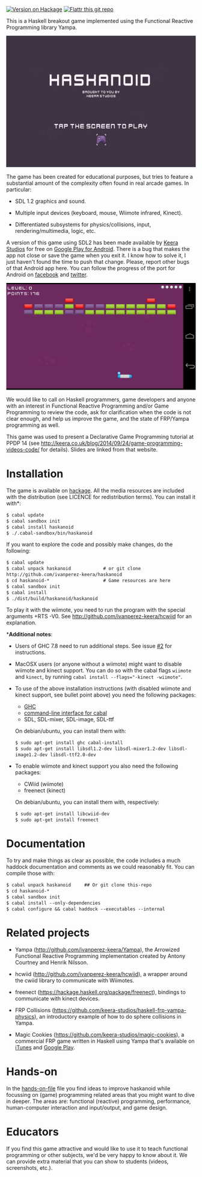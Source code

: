 [![Version on Hackage](https://img.shields.io/hackage/v/haskanoid.svg)](https://hackage.haskell.org/package/haskanoid)
[![Flattr this git repo](http://api.flattr.com/button/flattr-badge-large.png)](https://flattr.com/submit/auto?user_id=ivanperez-keera&url=https://github.com/ivanperez-keera/haskanoid&title=Haskanoid&language=&tags=github&category=software)

This is a Haskell breakout game implemented using the Functional
Reactive Programming library Yampa.
<p align="center">
<img src="/screenshots/android.gif?raw=true" alt="Haskanoid Video" style="max-width:100%;">
</p>
The game has been created for educational purposes, but tries to feature a
substantial amount of the complexity often found in real arcade games. In
particular:

* SDL 1.2 graphics and sound.

* Multiple input devices (keyboard, mouse, Wiimote infrared, Kinect).

* Differentiated subsystems for physics/collisions, input,
  rendering/multimedia, logic, etc.

A version of this game using SDL2 has been made available by [Keera
Studios](https://facebook.com/keerastudios) for free on [Google Play for
Android](https://play.google.com/store/apps/details?id=uk.co.keera.games.breakout.beta).
There is a bug that makes the app not close or save the game when you exit it.
I know how to solve it, I just haven't found the time to push that change.
Please, report other bugs of that Android app here. You can follow the progress
of the port for Android on [facebook](http://facebook.com/keerastudios) and
[twitter](http://twitter.com/KeeraStudios).

![Haskanoid on Android](screenshots/android.png?raw=true)

We would like to call on Haskell programmers, game developers and anyone with
an interest in Functional Reactive Programming and/or Game Programming to
review the code, ask for clarification when the code is not clear enough, and
help us improve the game, and the state of FRP/Yampa programming as well.

This game was used to present a Declarative Game Programming tutorial at PPDP
14 (see
http://keera.co.uk/blog/2014/09/24/game-programming-videos-code/ for
details). Slides are linked from that website.

# Installation

The game is available on [hackage](https://hackage.haskell.org/package/SpaceInvaders). All the media resources are included with the distribution (see LICENCE for redistribution terms).  You can install it with*:

```
$ cabal update
$ cabal sandbox init
$ cabal install haskanoid
$ ./.cabal-sandbox/bin/haskanoid
```

If you want to explore the code and possibly make changes, do the following:

```
$ cabal update
$ cabal unpack haskanoid            # or git clone http://github.com/ivanperez-keera/haskanoid
$ cd haskanoid-*                    # Game resources are here
$ cabal sandbox init
$ cabal install
$ ./dist/build/haskanoid/haskanoid
```

To play it with the wiimote, you need to run the program with the special
arguments +RTS -V0. See http://github.com/ivanperez-keera/hcwiid for an
explanation.

*__Additional notes__:

 * Users of GHC 7.8 need to run additional steps. See issue [#2](../../issues/2) for instructions.
 * MacOSX users (or anyone without a wiimote) might want to disable wiimote and kinect support. You can do so with the cabal flags `wiimote` and `kinect`, by running `cabal install --flags="-kinect -wiimote"`.
 * To use of the above installation instructions (with disabled wiimote and kinect support, see bullet point above) you need the following packages:

   * [GHC](https://www.haskell.org/ghc/)
   * [command-line interface for cabal](https://github.com/haskell/cabal/tree/master/cabal-install)
   * SDL, SDL-mixer, SDL-image, SDL-ttf

   On debian/ubuntu, you can install them with:

   ```
   $ sudo apt-get install ghc cabal-install
   $ sudo apt-get install libsdl1.2-dev libsdl-mixer1.2-dev libsdl-image1.2-dev libsdl-ttf2.0-dev
   ```

 * To enable wiimote and kinect support you also need the following packages:

   * CWiid (wiimote)
   * freenect (kinect)

   On debian/ubuntu, you can install them with, respectively:

   ```
   $ sudo apt-get install libcwiid-dev
   $ sudo apt-get install freenect
   ```

# Documentation

To try and make things as clear as possible, the code includes a much haddock
documentation and comments as we could reasonably fit. You can compile
those with:

```
$ cabal unpack haskanoid     ## Or git clone this-repo
$ cd haskanoid-*
$ cabal sandbox init
$ cabal install --only-dependencies
$ cabal configure && cabal haddock --executables --internal
```

# Related projects

* Yampa (http://github.com/ivanperez-keera/Yampa), the Arrowized Functional
Reactive Programming implementation created by Antony Courtney and Henrik Nilsson.

* hcwiid (http://github.com/ivanperez-keera/hcwiid), a wrapper around
the cwiid library to communicate with Wiimotes.

* freenect (https://hackage.haskell.org/package/freenect), bindings to
communicate with kinect devices.

* FRP Collisions (https://github.com/keera-studios/haskell-frp-yampa-physics),
an introductory example of how to do sphere collisions in Yampa.

* Magic Cookies (https://github.com/keera-studios/magic-cookies), a commercial
  FRP game written in Haskell using Yampa that's available on
[iTunes](https://itunes.apple.com/us/app/magic-cookies/id1244709871) and
[Google
Play](https://play.google.com/store/apps/details?id=uk.co.keera.games.magiccookies&hl=en).

# Hands-on

In the [hands-on-file](https://github.com/ivanperez-keera/haskanoid/blob/master/hands-on.md)
file you find ideas to improve haskanoid while focussing on (game)
programming related areas that you might want to dive in deeper. The areas are:
functional (reactive) programming, performance, human-computer interaction and
input/output, and game design.

# Educators

If you find this game attractive and would like to use it to teach functional
programming or other subjects, we'd be very happy to know about it. We can
provide extra material that you can show to students (videos, screenshots,
etc.).
